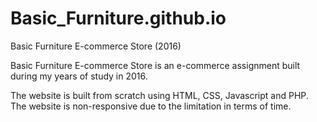 # Basic_Furniture.github.io
Basic Furniture E-commerce Store (2016)

Basic Furniture E-commerce Store is an e-commerce assignment built during my years of study in 2016.

The website is built from scratch using HTML, CSS, Javascript and PHP. The website is non-responsive due to the limitation in terms of time.
